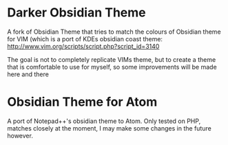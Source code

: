 # Darker Obsidian Theme

A fork of Obsidian Theme that tries to match the colours of Obsidian theme for
VIM (which is a port of KDEs obsidian coast theme:
http://www.vim.org/scripts/script.php?script_id=3140

The goal is not to completely replicate VIMs theme, but to create a theme that
is comfortable to use for myself, so some improvements will be made here and
there

# Obsidian Theme for Atom

A port of Notepad++'s obsidian theme to Atom. Only tested on PHP, matches
closely at the moment, I may make some changes in the future however.
